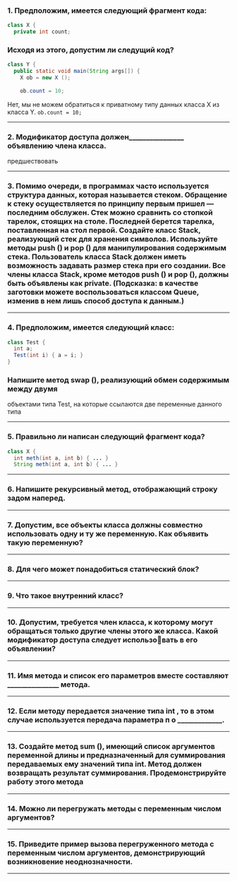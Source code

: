 ### 1. Предположим, имеется следующий фрагмент кода:
```java
class X {
  private int count;
```
### Исходя из этого, допустим ли следущий код?
```java
class Y {
  public static void main(String args[]) {
    X ob = new X ();
    
    ob.count = 10;
```
Нет, мы не можем обратиться к приватному типу данных класса X из класса Y. ``ob.count = 10;``
____
### 2. Модификатор доступа должен________________ объявлению члена класса.
предшествовать
____
### 3. Помимо очереди, в программах часто используется структура данных, которая называется стеком. Обращение к стеку осуществляется по принципу первым пришел — последним обслужен. Стек можно сравнить со стопкой тарелок, стоящих на столе. Последней берется тарелка, поставленная на стол первой. Создайте класс Stack, реализующий стек для хранения символов. Используйте методы push () и pop () для манипулирования содержимым стека. Пользователь класса Stack должен иметь возможность задавать размер стека при его создании. Все члены класса Stack, кроме методов push () и pop (), должны быть объявлены как private. (Подсказка: в качестве заготовки можете воспользоваться классом Queue, изменив в нем лишь способ доступа к данным.)

___
### 4. Предположим, имеется следующий класс:
```java
class Test {
  int а;
  Test(int i) { a = i; }
}
```
### Напишите метод swap (), реализующий обмен содержимым между двумя 
объектами типа Test, на которые ссылаются две переменные данного типа

___
### 5. Правильно ли написан следующий фрагмент кода?
```java
class X {
  int meth(int a, int b) { ... }
  String meth(int a, int b) { ... }
```

___
### 6. Напишите рекурсивный метод, отображающий строку задом наперед.

___
### 7. Допустим, все объекты класса должны совместно использовать одну и ту же переменную. Как объявить такую переменную?

___
### 8. Для чего может понадобиться статический блок?

___
### 9. Что такое внутренний класс?

___
### 10. Допустим, требуется член класса, к которому могут обращаться только другие члены этого же класса. Какой модификатор доступа следует использовать в его объявлении?

___
### 11. Имя метода и список его параметров вместе составляют _______________ метода.

___
### 12. Если методу передается значение типа int , то в этом случае используется передача параметра п о _____________.

___
### 13. Создайте метод sum (), имеющий список аргументов переменной длины и предназначенный для суммирования передаваемых ему значений типа int. Метод должен возвращать результат суммирования. Продемонстрируйте работу этого метода

___
### 14. Можно ли перегружать методы с переменным числом аргументов?

___
### 15. Приведите пример вызова перегруженного метода с переменным числом аргументов, демонстрирующий возникновение неоднозначности.

___
